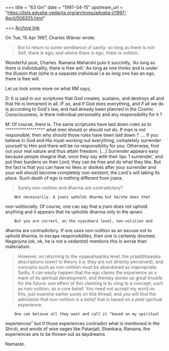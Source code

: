 +++
title = "63 Giri"
date = "1997-04-15"
upstream_url = "https://lists.advaita-vedanta.org/archives/advaita-l/1997-April/006205.html"

+++
[Archive link](https://lists.advaita-vedanta.org/archives/advaita-l/1997-April/006205.html)

On Tue, 15 Apr 1997, Charles Wikner wrote:

> But to return to some semblance of sanity: so long as there is
> not-Self, there is ego; and where there is ego, there is volition.

Wonderful post, Charles. Ramana Maharshi puts it succintly,
'As long as there is individuality, there is free will.' As long as one
thinks and is under the illusion that (s)he is a separate individual i.e as
long one has an ego, there is free will.

Let us look some more on what RM says,

D: It is said in our scriptures that God creates, sustains, and destroys
all and that He is immanent in all. IF so, and if God does everything,
and if all we do is according to God's law, and had already been planned
in the Cosmic Consciousness, is there individual personality and any
responsibility for it ?

M: Of course, there is. The same scriptures have laid down rules as to
   ^^^^^^^^^^^^^^^^^^^
what men should or should not do. If man is not responsible, then why
should those rules have been laid down ? .... If you believe in God
and His niyati working out everything, completely surrender yourself
to Him and there will be no responsibility for you. Otherwise, find out
your real nature and thus attain freedom.
[...]
Surrender appears easy because people imagine that, once they say with
their lips 'I surrender,' and put their burdens on their Lord, they can
be free and do what they like. But the fact is that you can have no
likes or dislikes after your surrender and your will should become completely
non-existent, the Lord's will taking its place. Such death of ego is
nothing different from jnana.

> Surely non-volition and dharma are contradictory?

        Not necessarily. A jnani upholds dharma but he/she does that
non-volitionally. Of course, one can say that a jnani does not uphold
anything and it appears that he upholds dharma only to the ajnani.

        But you are correct, on the vyavahara level, non-volition and
dharma are contradictory. If one uses non-volition as an excuse not to
uphold dharma, to escape responsibilites, then one is certainly doomed.
Nagarjuna (ok, ok, he is not a vedantist) mentions this is worse than
materialism.

> However, on returning to the vyaavahaarika level, the praatibhaasika
> descriptions revert to theory (i.e. they are not directly perceived),
> and concepts such as non-volition must be abandoned as inapropriate.
> Sadly, it can easily happen that the ego claims the experience as a
> mark of its spiritual development, and thereby stores up great trouble
> for the future: one effect of this claiming is to cling to a concept,
> such as non-volition, as a core belief.  You need not accept my word
> on this, just examine earlier posts on this thread, and you will find
> the admission that non-volition is a _belief_ that is based on a _past_
> spiritual experience.

        One can believe all they want and call it "based on my spiritual
experiences" but if those experiences contradict what is mentioned in the
Shruti, and words of wise sages like Patanjali, Shankara, Ramana, the
experiences are to be thrown out as daydreams.

Namaste.

